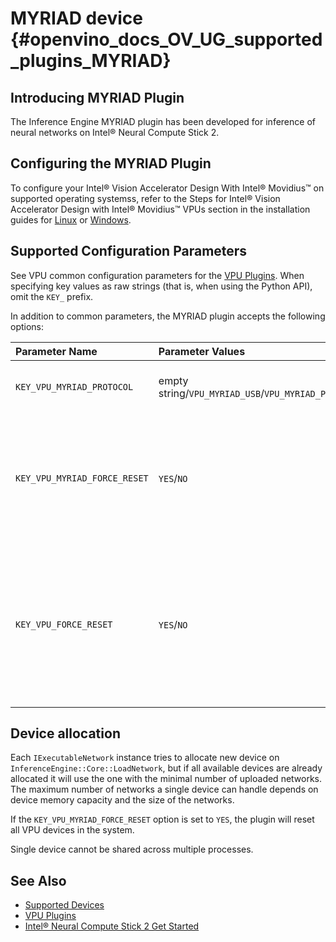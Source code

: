 # MYRIAD device {#openvino_docs_OV_UG_supported_plugins_MYRIAD}

## Introducing MYRIAD Plugin

The Inference Engine MYRIAD plugin has been developed for inference of neural networks on Intel&reg; Neural Compute Stick 2.

## Configuring the MYRIAD Plugin

To configure your Intel® Vision Accelerator Design With Intel® Movidius™ on supported operating systemss, refer to the Steps for Intel® Vision Accelerator Design with Intel® Movidius™ VPUs section in the installation guides for [Linux](../../install_guides/installing-openvino-linux.md) or [Windows](../../install_guides/installing-openvino-windows.md).

## Supported Configuration Parameters

See VPU common configuration parameters for the [VPU Plugins](VPU.md).
When specifying key values as raw strings (that is, when using the Python API), omit the `KEY_` prefix.

In addition to common parameters, the MYRIAD plugin accepts the following options:

| Parameter Name        | Parameter Values | Default    | Description                                                                        |
| :---                  | :---             | :---       | :---                                                                               |
| `KEY_VPU_MYRIAD_PROTOCOL`    | empty string/`VPU_MYRIAD_USB`/`VPU_MYRIAD_PCIE` | empty string | If set, the plugin will use a device with specific protocol to allocate a network. |
| `KEY_VPU_MYRIAD_FORCE_RESET` | `YES`/`NO`                             | `NO`        | Enables force reset of all booted devices when new ExecutableNetwork is created.<br />This is a plugin scope option and must be used with the plugin's SetConfig method only.<br />See <a href="#MYRIAD_DEVICE_ALLOC">Device allocation</a> section for details. |
| `KEY_VPU_FORCE_RESET`        | `YES`/`NO`                             | `NO`         | **Deprecated** Use `KEY_VPU_MYRIAD_FORCE_RESET` instead. <br />Enables force reset of all booted devices when new ExecutableNetwork is created.<br />This is a plugin scope option and must be used with the plugin's SetConfig method only.<br />See <a href="#MYRIAD_DEVICE_ALLOC">Device allocation</a> section for details. |

## Device allocation <a name="MYRIAD_DEVICE_ALLOC">&nbsp;</a>

Each `IExecutableNetwork` instance tries to allocate new device on `InferenceEngine::Core::LoadNetwork`, but if all available devices are already allocated it will use the one with the minimal number of uploaded networks.
The maximum number of networks a single device can handle depends on device memory capacity and the size of the networks.

If the `KEY_VPU_MYRIAD_FORCE_RESET` option is set to `YES`, the plugin will reset all VPU devices in the system.

Single device cannot be shared across multiple processes.

## See Also

* [Supported Devices](Supported_Devices.md)
* [VPU Plugins](VPU.md)
* [Intel&reg; Neural Compute Stick 2 Get Started](https://software.intel.com/en-us/neural-compute-stick/get-started)
